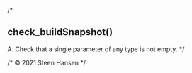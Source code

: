 
/*
## check_buildSnapshot()
A. Check that a single parameter of any type is not empty.
*/

   

/* &copy; 2021 Steen Hansen */
